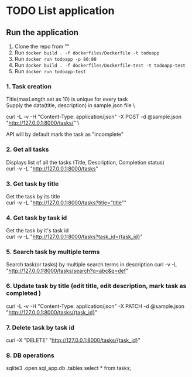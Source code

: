 TODO List application
==================

## Run the application
1. Clone the repo from ""
2. Run  ``docker build . -f dockerfiles/Dockerfile -t todoapp`` 
3. Run ``docker run todoapp -p 80:80``
4. Run ``docker build . -f dockerfiles/Dockerfile-test -t todoapp-test``
5. Run `` docker run todoapp-test ``


### 1. Task creation
Title(maxLength set as 10) is unique for every task \
Supply the data(title, description) in sample.json file \

curl -L -v -H "Content-Type: application/json" -X POST -d @sample.json "http://127.0.0.1:8000/tasks/" \

API will by default mark the task as "incomplete"

### 2. Get all tasks
Displays list of all the tasks (Title, Description, Completion status) \
curl -v -L "http://127.0.0.1:8000/tasks"

### 3. Get task by title
Get the task by its title \
curl -v -L  "http://127.0.0.1:8000/tasks?title="title""

### 4.  Get task by task id
Get the task by it's task id \
curl -v -L  "http://127.0.0.1:8000/tasks?task_id={task_id}"

### 5. Search task by multiple terms
Search task(or tasks) by multiple search terms in description 
curl  -v -L "http://127.0.0.1:8000/tasks/search?q=abc&q=def" 

### 6. Update task by title (edit title, edit description, mark task as completed )
curl -L -v -H "Content-Type: application/json" -X PATCH -d @sample.json "http://127.0.0.1:8000/tasks/{task_id}"

### 7. Delete task by task id
 curl -X "DELETE"  "http://127.0.0.1:8000/tasks/{task_id}"  
 

### 8. DB operations
sqlite3
.open sql_app.db
.tables
select * from tasks;